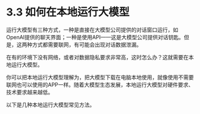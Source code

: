 # 3.3 如何在本地运行大模型

运行大模型有三种方式，一种是直接在大模型公司提供的对话窗口运行，如OpenAI提供的聊天界面；一种是使用API——这是大模型公司提供对话钥匙。但是，这两种方式都需要联网，有可能会出现对话数据泄漏。

在有的环境下没有网络，或者对数据隐私要求非常高，这时怎么办？这就需要在本地运行大模型。

你可以把本地运行大模型理解为，把大模型下载在电脑本地使用，就像使用不需要联网也可以使用的APP一样。随着大模型生态发展，本地运行大模型对硬件要求、技术要求越来越低。

以下是几种本地运行大模型常见方法。
